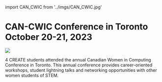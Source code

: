 <!-- ##CAN-CWIC Conference in Toronto October 20-21, 2023 ​
 -->
import CAN_CWIC from '../imgs/CAN_CWIC.jpg'


<h1>CAN-CWIC Conference in Toronto October 20-21, 2023
​</h1>
<p ><img src={CAN_CWIC}/></p>

4 CREATE students attended the annual Canadian Women in Computing Conference in Toronto. This annual conference provides career-oriented workshops, student lightning talks and networking opportunities with other women students of STEM.